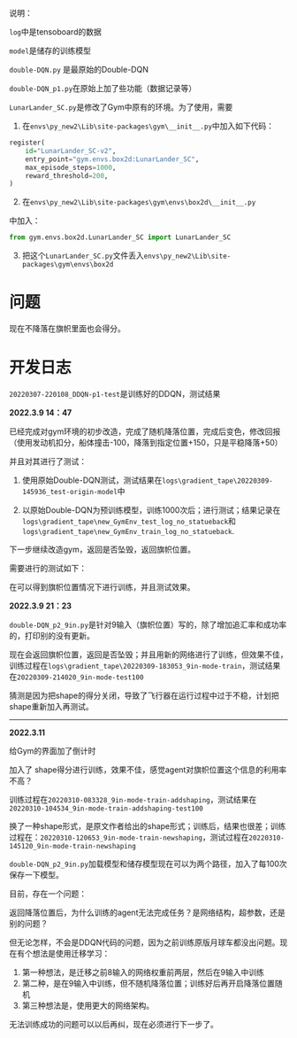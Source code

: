 说明：

`log`中是tensoboard的数据

`model`是储存的训练模型

`double-DQN.py` 是最原始的Double-DQN

`double-DQN_p1.py`在原始上加了些功能（数据记录等）

`LunarLander_SC.py`是修改了Gym中原有的环境。为了使用，需要

1. 在`envs\py_new2\Lib\site-packages\gym\__init__.py`中加入如下代码：

```python
register(
    id="LunarLander_SC-v2",
    entry_point="gym.envs.box2d:LunarLander_SC",
    max_episode_steps=1000,
    reward_threshold=200,
)
```

2. 在`envs\py_new2\Lib\site-packages\gym\envs\box2d\__init__.py`

中加入：

```python
from gym.envs.box2d.LunarLander_SC import LunarLander_SC
```

3. 把这个`LunarLander_SC.py`文件丢入`envs\py_new2\Lib\site-packages\gym\envs\box2d`

# 问题

现在不降落在旗帜里面也会得分。

# 开发日志

`20220307-220108_DDQN-p1-test`是训练好的DDQN，测试结果

**2022.3.9 14：47**

已经完成对gym环境的初步改造，完成了随机降落位置，完成后变色，修改回报（使用发动机扣分，船体撞击-100，降落到指定位置+150，只是平稳降落+50）

并且对其进行了测试：

1. 使用原始Double-DQN测试，测试结果在`logs\gradient_tape\20220309-145936_test-origin-model`中

2. 以原始Double-DQN为预训练模型，训练1000次后；进行测试；结果记录在`logs\gradient_tape\new_GymEnv_test_log_no_statueback`和`logs\gradient_tape\new_GymEnv_train_log_no_statueback`.

下一步继续改造gym，返回是否坠毁，返回旗帜位置。

需要进行的测试如下：

在可以得到旗帜位置情况下进行训练，并且测试效果。

**2022.3.9 21：23**

`double-DQN_p2_9in.py`是针对9输入（旗帜位置）写的，除了增加追汇率和成功率的，打印别的没有更新。

现在会返回旗帜位置，返回是否坠毁；并且用新的网络进行了训练，但效果不佳，训练过程在`logs\gradient_tape\20220309-183053_9in-mode-train`，测试结果在`20220309-214020_9in-mode-test100`

猜测是因为把shape的得分关闭，导致了飞行器在运行过程中过于不稳，计划把shape重新加入再测试。

---



**2022.3.11**

给Gym的界面加了倒计时

加入了 shape得分进行训练，效果不佳，感觉agent对旗帜位置这个信息的利用率不高？

训练过程在`20220310-083328_9in-mode-train-addshaping`，测试结果在`20220310-104534_9in-mode-train-addshaping-test100`

换了一种shape形式，是原文作者给出的shape形式；训练后，结果也很差；训练过程在：`20220310-120653_9in-mode-train-newshaping`，测试过程在`20220310-145120_9in-mode-train-newshaping`

`double-DQN_p2_9in.py`加载模型和储存模型现在可以为两个路径，加入了每100次保存一下模型。

目前，存在一个问题：

返回降落位置后，为什么训练的agent无法完成任务？是网络结构，超参数，还是别的问题？

但无论怎样，不会是DDQN代码的问题，因为之前训练原版月球车都没出问题。现在有个想法是使用迁移学习：

1. 第一种想法，是迁移之前8输入的网络权重前两层，然后在9输入中训练
2. 第二种，是在9输入中训练，但不随机降落位置；训练好后再开启降落位置随机
3. 第三种想法是，使用更大的网络架构。

无法训练成功的问题可以以后再纠，现在必须进行下一步了。

